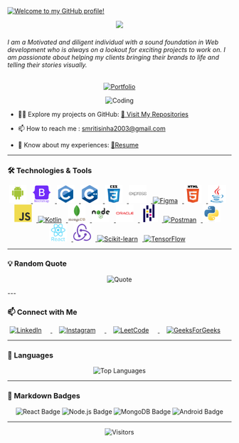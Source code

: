 
<!--<h1 align="center">Hi 👋, I'm Smriti</h1> -->

<!--<h1 align="center">Welcome to my GitHub profile! 🚀</h1> -->
<a href="https://cooltext.com"><img src="https://images.cooltext.com/5704435.png" width="996" height="88" alt="Welcome to my GitHub profile!" /></a>
<!--<h3 align="center">A passionate frontend developer who loves to create and innovate</h3> -->
<p align="center">
   <img src="https://readme-typing-svg.demolab.com?font=Allura&color=%23f2c6c6&size=40&center=true&vCenter=true&width=450&duration=2000&pause=1000&lines=Smriti+Sinha;Software+Engineer;Frontend+Developer; Software+Developer" width="auto" height="80"/>
</p>

<h6 align=""center>I am a Motivated and diligent individual with a sound foundation in Web development who is always on a lookout for exciting projects to work on. I am passionate about helping my clients bringing their brands to life and telling their stories visually.</h6>

<p align="center">
  <a href="https://knowaboutsmriti.netlify.app/" target="_blank">
    <img src="https://img.shields.io/badge/Portfolio-Visit%20My%20Site-blue?style=for-the-badge&logo=google-chrome" alt="Portfolio">
  </a>
</p>

<p align="center">
  <img src="https://media.giphy.com/media/2IudUHdI075HL02Pkk/giphy.gif" alt="Coding" width="600" height="450"/>
</p >

- 👨‍💻 Explore my projects on GitHub: [🔗 Visit My Repositories](https://github.com/smritisinha24?tab=repositories)

- 📫 How to reach me : smritisinha2003@gmail.com
  
- 📄 Know about my experiences: [🔗Resume ](https://drive.google.com/file/d/1nkfIixvLnq__k4ZgEO7r1UKb1bttEy0G/view)
</p>

---

### 🛠️ Technologies & Tools
<p align="center">
  <a href="https://developer.android.com" target="_blank" rel="noreferrer">
    <img src="https://raw.githubusercontent.com/devicons/devicon/master/icons/android/android-original-wordmark.svg" alt="Android" width="40" height="40" style="margin-right: 10px;"/>
  </a>
  <a href="https://getbootstrap.com" target="_blank" rel="noreferrer">
    <img src="https://raw.githubusercontent.com/devicons/devicon/master/icons/bootstrap/bootstrap-plain-wordmark.svg" alt="Bootstrap" width="40" height="40" style="margin-right: 10px;"/>
  </a>
  <a href="https://www.cprogramming.com/" target="_blank" rel="noreferrer">
    <img src="https://raw.githubusercontent.com/devicons/devicon/master/icons/c/c-original.svg" alt="C" width="40" height="40" style="margin-right: 10px;"/>
  </a>
  <a href="https://www.w3schools.com/cpp/" target="_blank" rel="noreferrer">
    <img src="https://raw.githubusercontent.com/devicons/devicon/master/icons/cplusplus/cplusplus-original.svg" alt="C++" width="40" height="40" style="margin-right: 10px;"/>
  </a>
  <a href="https://www.w3schools.com/css/" target="_blank" rel="noreferrer">
    <img src="https://raw.githubusercontent.com/devicons/devicon/master/icons/css3/css3-original-wordmark.svg" alt="CSS3" width="40" height="40" style="margin-right: 10px;"/>
  </a>
  <a href="https://expressjs.com" target="_blank" rel="noreferrer">
    <img src="https://raw.githubusercontent.com/devicons/devicon/master/icons/express/express-original-wordmark.svg" alt="Express" width="40" height="40" style="margin-right: 10px;"/>
  </a>
  <a href="https://www.figma.com/" target="_blank" rel="noreferrer">
    <img src="https://www.vectorlogo.zone/logos/figma/figma-icon.svg" alt="Figma" width="40" height="40" style="margin-right: 10px;"/>
  </a>
  <a href="https://www.w3.org/html/" target="_blank" rel="noreferrer">
    <img src="https://raw.githubusercontent.com/devicons/devicon/master/icons/html5/html5-original-wordmark.svg" alt="HTML5" width="40" height="40" style="margin-right: 10px;"/>
  </a>
  <a href="https://www.java.com" target="_blank" rel="noreferrer">
    <img src="https://raw.githubusercontent.com/devicons/devicon/master/icons/java/java-original.svg" alt="Java" width="40" height="40" style="margin-right: 10px;"/>
  </a>
  <a href="https://developer.mozilla.org/en-US/docs/Web/JavaScript" target="_blank" rel="noreferrer">
    <img src="https://raw.githubusercontent.com/devicons/devicon/master/icons/javascript/javascript-original.svg" alt="JavaScript" width="40" height="40" style="margin-right: 10px;"/>
  </a>
  <a href="https://kotlinlang.org" target="_blank" rel="noreferrer">
    <img src="https://www.vectorlogo.zone/logos/kotlinlang/kotlinlang-icon.svg" alt="Kotlin" width="40" height="40" style="margin-right: 10px;"/>
  </a>
  <a href="https://www.mongodb.com/" target="_blank" rel="noreferrer">
    <img src="https://raw.githubusercontent.com/devicons/devicon/master/icons/mongodb/mongodb-original-wordmark.svg" alt="MongoDB" width="40" height="40" style="margin-right: 10px;"/>
  </a>
  <a href="https://nodejs.org" target="_blank" rel="noreferrer">
    <img src="https://raw.githubusercontent.com/devicons/devicon/master/icons/nodejs/nodejs-original-wordmark.svg" alt="Node.js" width="40" height="40" style="margin-right: 10px;"/>
  </a>
  <a href="https://www.oracle.com/" target="_blank" rel="noreferrer">
    <img src="https://raw.githubusercontent.com/devicons/devicon/master/icons/oracle/oracle-original.svg" alt="Oracle" width="40" height="40" style="margin-right: 10px;"/>
  </a>
  <a href="https://pandas.pydata.org/" target="_blank" rel="noreferrer">
    <img src="https://raw.githubusercontent.com/devicons/devicon/2ae2a900d2f041da66e950e4d48052658d850630/icons/pandas/pandas-original.svg" alt="Pandas" width="40" height="40" style="margin-right: 10px;"/>
  </a>
  <a href="https://postman.com" target="_blank" rel="noreferrer">
    <img src="https://www.vectorlogo.zone/logos/getpostman/getpostman-icon.svg" alt="Postman" width="40" height="40" style="margin-right: 10px;"/>
  </a>
  <a href="https://www.python.org" target="_blank" rel="noreferrer">
    <img src="https://raw.githubusercontent.com/devicons/devicon/master/icons/python/python-original.svg" alt="Python" width="40" height="40" style="margin-right: 10px;"/>
  </a>
  <a href="https://reactjs.org/" target="_blank" rel="noreferrer">
    <img src="https://raw.githubusercontent.com/devicons/devicon/master/icons/react/react-original-wordmark.svg" alt="React" width="40" height="40" style="margin-right: 10px;"/>
  </a>
  <a href="https://redux.js.org" target="_blank" rel="noreferrer">
    <img src="https://raw.githubusercontent.com/devicons/devicon/master/icons/redux/redux-original.svg" alt="Redux" width="40" height="40" style="margin-right: 10px;"/>
  </a>
  <a href="https://scikit-learn.org/" target="_blank" rel="noreferrer">
    <img src="https://upload.wikimedia.org/wikipedia/commons/0/05/Scikit_learn_logo_small.svg" alt="Scikit-learn" width="40" height="40" style="margin-right: 10px;"/>
  </a>
  <a href="https://www.tensorflow.org" target="_blank" rel="noreferrer">
    <img src="https://www.vectorlogo.zone/logos/tensorflow/tensorflow-icon.svg" alt="TensorFlow" width="40" height="40" style="margin-right: 10px;"/>
  </a>
</p>

---

### 💡 Random Quote
<p align="center">
  <img src="https://quotes-github-readme.vercel.app/api?type=horizontal&theme=radical" alt="Quote" width="80%"/>
</p>
---

### 📫 Connect with Me
<p align="center">
  <a href="https://www.linkedin.com/in/smriti-sinha-741aa1216" target="_blank">
    <img src="https://raw.githubusercontent.com/rahuldkjain/github-profile-readme-generator/master/src/images/icons/Social/linked-in-alt.svg" alt="LinkedIn" height="30" width="40" style="margin-right: 20px;"/>
  </a>
   &nbsp;&nbsp;&nbsp;
  <a href="https://instagram.com/smritisinha24" target="_blank">
    <img src="https://raw.githubusercontent.com/rahuldkjain/github-profile-readme-generator/master/src/images/icons/Social/instagram.svg" alt="Instagram" height="30" width="40" style="margin-right: 20px;"/>
  </a>
   &nbsp;&nbsp;&nbsp;
  <a href="https://www.leetcode.com/smritisinha2003" target="_blank">
    <img src="https://raw.githubusercontent.com/rahuldkjain/github-profile-readme-generator/master/src/images/icons/Social/leet-code.svg" alt="LeetCode" height="30" width="40" style="margin-right: 20px;"/>
  </a>
   &nbsp;&nbsp;&nbsp;
  <a href="https://www.geeksforgeeks.org/user/smriti24" target="_blank">
    <img src="https://raw.githubusercontent.com/rahuldkjain/github-profile-readme-generator/master/src/images/icons/Social/geeks-for-geeks.svg" alt="GeeksForGeeks" height="30" width="40" style="margin-right: 20px;"/>
  </a>
</p>

---

### 💬 Languages
<p align="center">
  <img src="https://github-readme-stats.vercel.app/api/top-langs/?username=smritisinha24&layout=compact&theme=radical" alt="Top Languages"/>
</p>

---

### 📝 Markdown Badges
<p align="center">
  <img src="https://img.shields.io/badge/Frontend-React-61DAFB?logo=react" alt="React Badge"/>
  <img src="https://img.shields.io/badge/Backend-Node.js-339933?logo=node.js" alt="Node.js Badge"/>
  <img src="https://img.shields.io/badge/Database-MongoDB-47A248?logo=mongodb" alt="MongoDB Badge"/>
  <img src="https://img.shields.io/badge/Mobile-Android-3DDC84?logo=android" alt="Android Badge"/>
</p>

---
<p align="center">
  <img src="https://visitor-badge.laobi.icu/badge?page_id=smritisinha2003.smritisinha2003" alt="Visitors"/>
</p>

